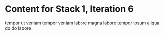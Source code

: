# Content for Stack 1, Iteration 6
tempor ut veniam tempor veniam labore magna labore tempor ipsum aliqua do do labore 

